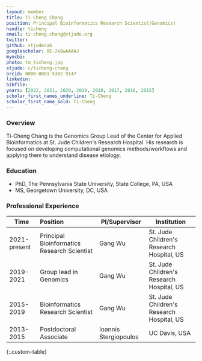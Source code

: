 ```yaml
---
layout: member
title: Ti-Cheng Chang
position: Principal Bioinformatics Research Scientist(Genomics)
handle: ticheng
email: ti-cheng.chang@stjude.org
twitter:
github: stjudecab
googlescholar: 0E-2k8wAAAAJ
myncbi:
photo: tm_ticheng.jpg
stjude: c/ticheng-chang
orcid: 0000-0001-5302-9147
linkedin:
bibfile:
years: [2022, 2021, 2020, 2019, 2018, 2017, 2016, 2015]
scholar_first_names_underline: Ti-Cheng
scholar_first_name_bold: Ti-Cheng
---
```


### Overview
Ti-Cheng Chang is the Genomics Group Lead of the Center for Applied Bioinformatics at St. Jude Children's Research Hospital. His research is focused on developing computational genomics methods/workflows and applying them to understand disease etiology. 


### Education
- PhD, The Pennsylvania State University, State College, PA, USA
- MS, Georgetown University, DC, USA

### Professional Experience

Time         | Position                                    | PI/Supervisor         | Institution                               |
-----------  | :-----------                                | -----------           | -----------                               |
2021-present | Principal Bioinformatics Research Scientist | Gang Wu               | St. Jude Children's Research Hospital, US |
2019-2021    | Group lead in Genomics                      | Gang Wu               | St. Jude Children's Research Hospital, US |
2015-2019    | Bioinformatics Research Scientist           | Gang Wu               | St. Jude Children's Research Hospital, US |
2013-2015    | Postdoctoral Associate                      | Ioannis Stergiopoulos | UC Davis, USA                             |
{:.custom-table}


